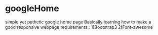 # googleHome
simple yet pathetic google home page 
Basically learning how to make a good responsive webpage
requirements::
  1)Bootstrap3
  2)Font-awesome
